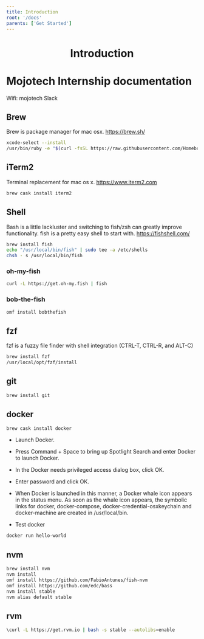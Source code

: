 ```yaml
---
title: Introduction
root: '/docs'
parents: ['Get Started']
---
```


<h1 align="center">
  Introduction
</h1>

# Mojotech Internship documentation

Wifi: mojotech
Slack

## Brew

Brew is package manager for mac osx. https://brew.sh/
```sh
xcode-select --install
/usr/bin/ruby -e "$(curl -fsSL https://raw.githubusercontent.com/Homebrew/install/master/install)"
```

## iTerm2

Terminal replacement for mac os x. https://www.iterm2.com
```sh
brew cask install iterm2
```

## Shell

Bash is a little lackluster and switching to fish/zsh can greatly improve functionality. fish is a pretty easy shell to start with.  https://fishshell.com/
```sh
brew install fish
echo "/usr/local/bin/fish" | sudo tee -a /etc/shells
chsh - s /usr/local/bin/fish
```

### oh-my-fish
```sh
curl -L https://get.oh-my.fish | fish
```

### bob-the-fish
```sh
omf install bobthefish
```

## fzf

fzf is a fuzzy file finder with shell integration (CTRL-T, CTRL-R, and ALT-C)
```sh
brew install fzf
/usr/local/opt/fzf/install
```

## git
```sh
brew install git
```

## docker
```sh
brew cask install docker
```

* Launch Docker.
 * Press Command + Space to bring up Spotlight Search and enter Docker to launch Docker.
 * In the Docker needs privileged access dialog box, click OK.
 * Enter password and click OK.

 * When Docker is launched in this manner, a Docker whale icon appears in the status menu. As soon as the whale icon appears, the symbolic links for docker, docker-compose, docker-credential-osxkeychain and docker-machine are created in /usr/local/bin.

* Test docker

```sh
docker run hello-world
```

## nvm
```sh
brew install nvm
nvm install
omf install https://github.com/FabioAntunes/fish-nvm
omf install https://github.com/edc/bass
nvm install stable
nvm alias default stable
```

## rvm

```sh
\curl -L https://get.rvm.io | bash -s stable --autolibs=enable
```
